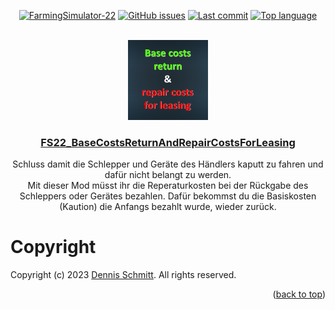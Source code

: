 <a name="readme-top"></a>

<div align="center">

[![FarmingSimulator-22](https://img.shields.io/badge/FarmingSimulator-22-blue?style=flat-square)](https://www.farming-simulator.com/)
[![GitHub issues](https://img.shields.io/github/issues/Peppie84/FS22_DepositAndRepairCostsForLeasing?style=flat-square)](https://github.com/Peppie84/FS22_DepositAndRepairCostsForLeasing/issues)
[![Last commit](https://img.shields.io/github/last-commit/Peppie84/FS22_DepositAndRepairCostsForLeasing?style=flat-square&color=important)](https://github.com/Peppie84/FS22_DepositAndRepairCostsForLeasing/commits/development)
[![Top language](https://img.shields.io/github/languages/top/Peppie84/FS22_DepositAndRepairCostsForLeasing?style=flat-square&color=blueviolet)](https://github.com/search?q=repo%3APeppie84%2FFS22_DepositAndRepairCostsForLeasing++language%3ALua&type=code)


<br />

<img src="documents/icon_BaCoReAndReCoForLeasing.jpg" style="width: 128px;">

<h3 align="center"><u>FS22_BaseCostsReturnAndRepairCostsForLeasing</u></h3>

<p align="center">
    Schluss damit die Schlepper und Geräte des Händlers kaputt zu fahren und dafür nicht belangt zu werden.<br />
    Mit dieser Mod müsst ihr die Reperaturkosten bei der Rückgabe des Schleppers oder Gerätes bezahlen. Dafür bekommst du die Basiskosten (Kaution) die Anfangs bezahlt wurde, wieder zurück.
</p>

</div>

# Copyright
Copyright (c) 2023 [Dennis Schmitt](https://github.com/peppie84).
All rights reserved.

<p align="right">(<a href="#readme-top">back to top</a>)</p>
